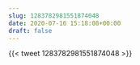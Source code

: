 ```yaml
---
slug: 1283782981551874048
date: 2020-07-16 15:18:08+00:00
draft: false
---
```


{{< tweet 1283782981551874048 >}}
